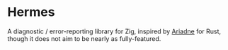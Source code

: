 # Hermes

A diagnostic / error-reporting library for Zig, inspired by [Ariadne](https://github.com/zesterer/ariadne) for Rust,
though it does not aim to be nearly as fully-featured.

